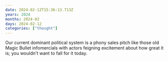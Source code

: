 ```yaml
---
date: 2024-02-12T15:36:13.713Z
years: 2024
months: 2024-02
days: 2024-02-12
categories: ["thought"]
---
```

Our current dominant political system is a phony sales pitch like those old Magic Bullet infomercials with actors feigning excitement about how great it is; you wouldn't want to fall for it today.
